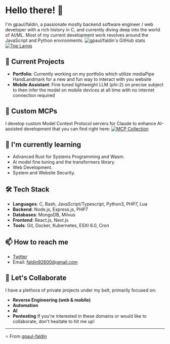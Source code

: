 # Hello there! 👋
I'm gpaul/faldin, a passionate mostly backend software engineer / web developer with a rich history in C, and currently diving deep into the world of AI/ML. Most of my current development work revolves around the JavaScript and Python environments.
![gpaul/faldin's GitHub stats](https://github-readme-stats-gpaul-faldin.vercel.app/api?username=gpaul-faldin&show_icons=true&theme=radical&include_all_commits=true)
[![Top Langs](https://github-readme-stats-gpaul-faldin.vercel.app/api/top-langs/?username=gpaul-faldin&layout=compact)](https://github.com/anuraghazra/github-readme-stats)
## 🔭 Current Projects
- **Portfolio**: Currently working on my portfolio which utilize mediaPipe HandLandmark for a new and fun way to interact with you website 
- **Mobile Assistant**: Fine tuned lightweight LLM (phi-2) on precise subject to then infer the model on mobile devices at all time with no internet connection required

## 🤖 Custom MCPs
I develop custom Model Context Protocol servers for Claude to enhance AI-assisted development that you can find right here:
[![MCP Collection](https://img.shields.io/badge/Claude_MCPs-Model_Context_Protocol-7B68EE?style=for-the-badge&logo=anthropic&logoColor=white)](https://github.com/gpaul-mcp)

## 🌱 I'm currently learning
- Advanced Rust for Systems Programming and Wasm.
- Ai model fine tuning and the transformers library.
- Web Development.
- System and Website Security.
## 🛠️ Tech Stack
- **Languages**: C, Bash, JavaScript/Typescript, Python3, PHP7, Lua
- **Backend**: Node.js, Express.js, PHP7 
- **Databases**: MongoDB, Milvus
- **Frontend**: React.js, Next.js
- **Tools**: Git, Docker, Kubernetes, ESXI 6.0, Cron
## 📫 How to reach me
- [Twitter](https://twitter.com/GpaulFaldin)
- Email: faldin92600@gmail.com
## 🤝 Let's Collaborate
I have a plethora of private projects under my belt, primarily focused on:
- **Reverse Engineering (web & mobile)**
- **Automation**
- **AI**
- **Pentesting**
If you're interested in these domains or would like to collaborate, don't hesitate to hit me up!
---
⭐️ From [gpaul-faldin](https://github.com/gpaul-faldin)

